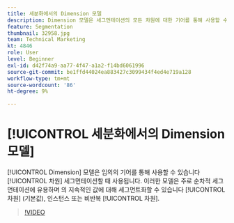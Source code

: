 ```yaml
---
title: 세분화에서의 Dimension 모델
description: Dimension 모델은 세그먼테이션의 모든 차원에 대한 기어를 통해 사용할 수 있습니다. 이러한 모델은 주로 순차적 세그먼테이션에 유용하며 차원의 차원(기본값), 인스턴스 또는 비반복 인스턴스의 지속형 값을 세그먼트화할 수 있습니다.
feature: Segmentation
thumbnail: 32958.jpg
team: Technical Marketing
kt: 4846
role: User
level: Beginner
exl-id: d42f74a9-aa77-4f47-a1a2-f14bd6061996
source-git-commit: be1ffd44024ea883427c3099434f4ed4e719a128
workflow-type: tm+mt
source-wordcount: '86'
ht-degree: 9%

---
```


# [!UICONTROL 세분화에서의 Dimension 모델]

[!UICONTROL Dimension] 모델은 임의의 기어를 통해 사용할 수 있습니다 [!UICONTROL 차원] 세그먼테이션할 때 사용됩니다. 이러한 모델은 주로 순차적 세그먼테이션에 유용하며 의 지속적인 값에 대해 세그먼트화할 수 있습니다 [!UICONTROL 차원] (기본값), 인스턴스 또는 비반복 [!UICONTROL 차원].

>[!VIDEO](https://video.tv.adobe.com/v/32958/?quality=12)
